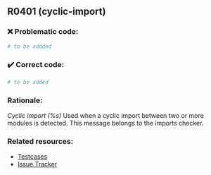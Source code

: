 ## R0401 (cyclic-import)

### :x: Problematic code:

```python
# to be addded
```

### :heavy_check_mark: Correct code:

```python
# to be added
```

### Rationale:

 *Cyclic import (%s)*
  Used when a cyclic import between two or more modules is detected. This
  message belongs to the imports checker.



### Related resources:

- [Testcases](#)
- [Issue Tracker](https://github.com/PyCQA/pylint/issues?q=is%3Aissue+%22cyclic-import%22+OR+%22R0401%22)
